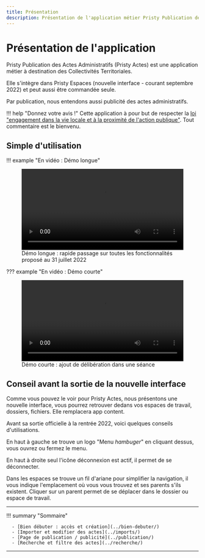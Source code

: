 ```yaml
---
title: Présentation
description: Présentation de l'application métier Pristy Publication des Actes Administratifs
---
```


<!--
  Copyright 2022 - Jeci SARL - https://jeci.fr

  Permission is granted to copy, distribute and/or modify this document
  under the terms of the GNU Free Documentation License, Version 1.3
  or any later version published by the Free Software Foundation;
  with no Invariant Sections, no Front-Cover Texts, and no Back-Cover Texts.
  A copy of the license is included in the section entitled "GNU
  Free Documentation License".

  You should have received a copy of the GNU Free Documentation License
  along with this program.  If not, see http://www.gnu.org/licenses/.
-->

# Présentation de l'application
Pristy Publication des Actes Administratifs (Pristy Actes) est une application métier à destination des Collectivités Territoriales.

Elle s'intègre dans Pristy Espaces (nouvelle interface - courant septembre 2022) et peut aussi être commandée seule.

Par publication, nous entendons aussi publicité des actes administratifs.

!!! help "Donnez votre avis !"
      Cette application à pour but de respecter la [loi "engagement dans la vie locale et à la proximité de l'action publique"](https://www.legifrance.gouv.fr/loda/article_lc/LEGIARTI000039764719/). Tout commentaire est le bienvenu.
## Simple d'utilisation

!!! example "En vidéo : Démo longue"
      <figure> <video width="100%" controls>
      <source src="https://jeci.pristy.net/alfresco/api/-default-/public/alfresco/versions/1/shared-links/zs4WXtq-TOS_YLLLrtTQoQ/content?attachment=false" type="video/webm">
      Votre navigateur ne supporte pas le tag vidéo.
      </video>
      <!--Demo-longue-->
      <figcaption>Démo longue : rapide passage sur toutes les fonctionnalités proposé au 31 juillet 2022</figcaption>
      </figure>

??? example "En vidéo : Démo courte"
      <figure> <video width="100%" controls>
      <source src="https://jeci.pristy.net/alfresco/api/-default-/public/alfresco/versions/1/shared-links/Eor8bmotQUG4hyQe1AmQQA/content?attachment=false" type="video/webm">
      Votre navigateur ne supporte pas le tag vidéo.
      </video>
      <!--Demo-courte-->
      <figcaption>Démo courte : ajout de délibération dans une séance</figcaption>
      </figure>
## Conseil avant la sortie de la nouvelle interface

Comme vous pouvez le voir pour Pristy Actes, nous présentons une nouvelle interface, vous pourrez retrouver dedans vos espaces de travail, dossiers, fichiers. Elle remplacera app content.

Avant sa sortie officielle à la rentrée 2022, voici quelques conseils d'utilisations.


En haut à gauche se trouve un logo "Menu *hambuger*" en cliquant dessus, vous ouvrez ou fermez le menu.

En haut à droite seul l'icône déconnexion est actif, il permet de se déconnecter.

Dans les espaces se trouve un fil d'ariane pour simplifier la navigation, il vous indique l'emplacement où vous vous trouvez et ses parents s'ils existent. Cliquer sur un parent permet de se déplacer dans le dossier ou espace de travail.

---
!!! summary  "Sommaire"

      - [Bien débuter : accès et création](../bien-debuter/)
      - [Importer et modifier des actes](../imports/)
      - [Page de publication / publicité](../publication/)
      - [Recherche et filtre des actes](../recherche/)
---
